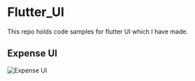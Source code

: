 # Flutter_UI
This repo holds code samples for flutter UI which I have made.


 ## Expense UI 

 ![Expense UI](./expense_ui/Expense_ui.gif)

